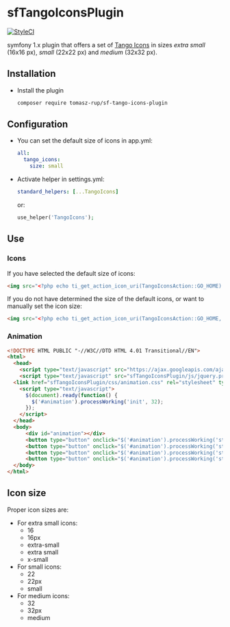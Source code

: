 # sfTangoIconsPlugin

[![StyleCI](https://github.styleci.io/repos/49591110/shield?branch=master)](https://github.styleci.io/repos/49591110)

symfony 1.x plugin that offers a set of [Tango Icons](http://tango.freedesktop.org/Tango_Icon_Library) in sizes *extra small* (16x16 px), *small* (22x22 px) and *medium* (32x32 px).

## Installation

  * Install the plugin

    ~~~sh
    composer require tomasz-rup/sf-tango-icons-plugin
    ~~~

## Configuration

  * You can set the default size of icons in app.yml:

    ~~~yaml
    all:
      tango_icons:
        size: small
    ~~~

  * Activate helper in settings.yml:

    ~~~yaml
    standard_helpers: [...TangoIcons]
    ~~~

    or:

    ~~~php
    use_helper('TangoIcons');
    ~~~

## Use

### Icons

If you have selected the default size of icons:

  ~~~html
  <img src="<?php echo ti_get_action_icon_uri(TangoIconsAction::GO_HOME) ?>" alt="" />
  ~~~

If you do not have determined the size of the default icons, or want to manually set the icon size:

  ~~~html
  <img src="<?php echo ti_get_action_icon_uri(TangoIconsAction::GO_HOME, 'small') ?>" alt="" />
  ~~~

### Animation

  ~~~html
  <!DOCTYPE HTML PUBLIC "-//W3C//DTD HTML 4.01 Transitional//EN">
  <html>
    <head>
      <script type="text/javascript" src="https://ajax.googleapis.com/ajax/libs/jquery/1.4.4/jquery.min.js"></script>
      <script type="text/javascript" src="sfTangoIconsPlugin/js/jquery.processworking.js"></script>
    <link href="sfTangoIconsPlugin/css/animation.css" rel="stylesheet" type="text/css" />
      <script type="text/javascript">
        $(document).ready(function() {
          $('#animation').processWorking('init', 32);
        });
      </script>
    </head>
    <body>
        <div id="animation"></div>
        <button type="button" onclick="$('#animation').processWorking('start', 15);">Start 15</button>
        <button type="button" onclick="$('#animation').processWorking('start', 30);">Start 30</button>
        <button type="button" onclick="$('#animation').processWorking('start', 60);">Start 60</button>
        <button type="button" onclick="$('#animation').processWorking('stop');">Stop</button>
    </body>
  </html>
  ~~~

## Icon size

Proper icon sizes are:

  * For extra small icons:
    * 16
    * 16px
    * extra-small
    * extra small
    * x-small
  * For small icons:
    * 22
    * 22px
    * small
  * For medium icons:
    * 32
    * 32px
    * medium
